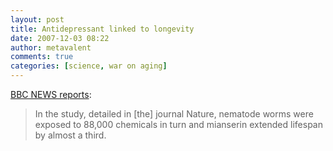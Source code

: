```yaml
---
layout: post
title: Antidepressant linked to longevity
date: 2007-12-03 08:22
author: metavalent
comments: true
categories: [science, war on aging]
---
```

<a href="https://news.bbc.co.uk/2/hi/health/7106007.stm">BBC NEWS reports</a>:<blockquote>In the study, detailed in [the] journal Nature, nematode worms were exposed to 88,000 chemicals in turn and mianserin extended lifespan by almost a third.</blockquote>
